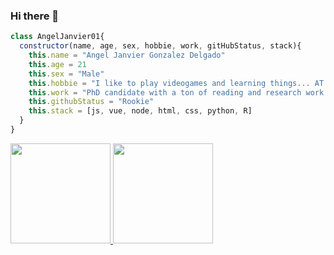 ### Hi there 👋
```javascript
class AngelJanvier01{
  constructor(name, age, sex, hobbie, work, gitHubStatus, stack){
    this.name = "Angel Janvier Gonzalez Delgado"
    this.age = 21
    this.sex = "Male"
    this.hobbie = "I like to play videogames and learning things... AT THE SAME TIME"
    this.work = "PhD candidate with a ton of reading and research work <- i love my PhD!"
    this.githubStatus = "Rookie"
    this.stack = [js, vue, node, html, css, python, R]
  }
}
```

<a href="https://www.instagram.com/jaanviier/">
  <img height="160em" src="https://github-readme-stats.vercel.app/api?username=AngelJanvier01">
  <img height="160em" src="https://github-readme-stats.vercel.app/api/top-langs/?username=AngelJanvier01">
</a>
